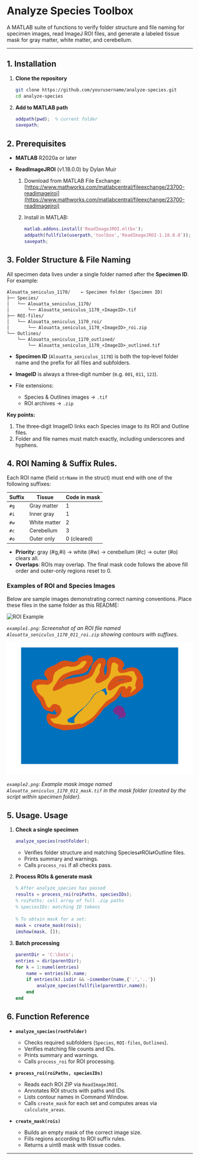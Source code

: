 # Analyze Species Toolbox

A MATLAB suite of functions to verify folder structure and file naming for specimen images, read ImageJ ROI files, and generate a labeled tissue mask for gray matter, white matter, and cerebellum.

---

## 1. Installation

1. **Clone the repository**

   ```bash
   git clone https://github.com/yourusername/analyze-species.git
   cd analyze-species
   ```
2. **Add to MATLAB path**

   ```matlab
   addpath(pwd);  % current folder
   savepath;
   ```

## 2. Prerequisites

* **MATLAB** R2020a or later
* **ReadImageJROI** (v1.18.0.0) by Dylan Muir

  1. Download from MATLAB File Exchange:
     [https://www.mathworks.com/matlabcentral/fileexchange/23700-readimagejroi](https://www.mathworks.com/matlabcentral/fileexchange/23700-readimagejroi)
  2. Install in MATLAB:

     ```matlab
     matlab.addons.install('ReadImageJROI.mltbx');
     addpath(fullfile(userpath,'toolbox','ReadImageJROI-1.18.0.0'));
     savepath;
     ```

## 3. Folder Structure & File Naming

All specimen data lives under a single folder named after the **Specimen ID**. For example:

```
Alouatta_seniculus_1170/    ← Specimen folder (Specimen ID)
├── Species/
│   └── Alouatta_seniculus_1170/
│       └── Alouatta_seniculus_1170_<ImageID>.tif
├── ROI-files/
│   └── Alouatta_seniculus_1170_roi/
│       └── Alouatta_seniculus_1170_<ImageID>_roi.zip
└── Outlines/
    └── Alouatta_seniculus_1170_outlined/
        └── Alouatta_seniculus_1170_<ImageID>_outlined.tif
```

* **Specimen ID** (`Alouatta_seniculus_1170`) is both the top‐level folder name and the prefix for all files and subfolders.
* **ImageID** is always a three‐digit number (e.g. `001`, `011`, `123`).
* File extensions:

  * Species & Outlines images → `.tif`
  * ROI archives            → `.zip`

**Key points:**

1. The three‐digit ImageID links each Species image to its ROI and Outline files.
2. Folder and file names must match exactly, including underscores and hyphens.

## 4. ROI Naming & Suffix Rules.

Each ROI name (field `strName` in the struct) must end with one of the following suffixes:

| Suffix | Tissue       | Code in mask |
| ------ | ------------ | ------------ |
| `#g`   | Gray matter  | 1            |
| `#i`   | Inner gray   | 1            |
| `#w`   | White matter | 2            |
| `#c`   | Cerebellum   | 3            |
| `#o`   | Outer only   | 0 (cleared)  |

* **Priority**: gray (#g,#i) → white (#w) → cerebellum (#c) → outer (#o) clears all.
* **Overlaps**: ROIs may overlap. The final mask code follows the above fill order and outer-only regions reset to 0.

### Examples of ROI and Species Images

Below are sample images demonstrating correct naming conventions. Place these files in the same folder as this README:

![ROI Example](example1.png)

*`example1.png`: Screenshot of an ROI file named `Alouatta_seniculus_1170_011_roi.zip` showing contours with suffixes.*

![Species Example](example2.png)

*`example2.png`: Example mask image named `Alouatta_seniculus_1170_011_mask.tif` in the mask folder (created by the script within specimen folder).*

## 5. Usage. Usage

1. **Check a single specimen**

   ```matlab
   analyze_species(rootFolder);
   ```

   * Verifies folder structure and matching Species⇄ROI⇄Outline files.
   * Prints summary and warnings.
   * Calls `process_roi` if all checks pass.

2. **Process ROIs & generate mask**

   ```matlab
   % After analyze_species has passed
   results = process_roi(roiPaths, speciesIDs);
   % roiPaths: cell array of full .zip paths
   % speciesIDs: matching ID tokens

   % To obtain mask for a set:
   mask = create_mask(rois);
   imshow(mask, []);
   ```

3. **Batch processing**

   ```matlab
   parentDir = 'C:\Data';
   entries = dir(parentDir);
   for k = 1:numel(entries)
       name = entries(k).name;
       if entries(k).isdir && ~ismember(name,{'.','..'})
           analyze_species(fullfile(parentDir,name));
       end
   end
   ```

## 6. Function Reference

* **`analyze_species(rootFolder)`**

  * Checks required subfolders (`Species`, `ROI-files`, `Outlines`).
  * Verifies matching file counts and IDs.
  * Prints summary and warnings.
  * Calls `process_roi` for ROI processing.

* **`process_roi(roiPaths, speciesIDs)`**

  * Reads each ROI ZIP via `ReadImageJROI`.
  * Annotates ROI structs with paths and IDs.
  * Lists contour names in Command Window.
  * Calls `create_mask` for each set and computes areas via `calculate_areas`.

* **`create_mask(rois)`**

  * Builds an empty mask of the correct image size.
  * Fills regions according to ROI suffix rules.
  * Returns a uint8 mask with tissue codes.

---
